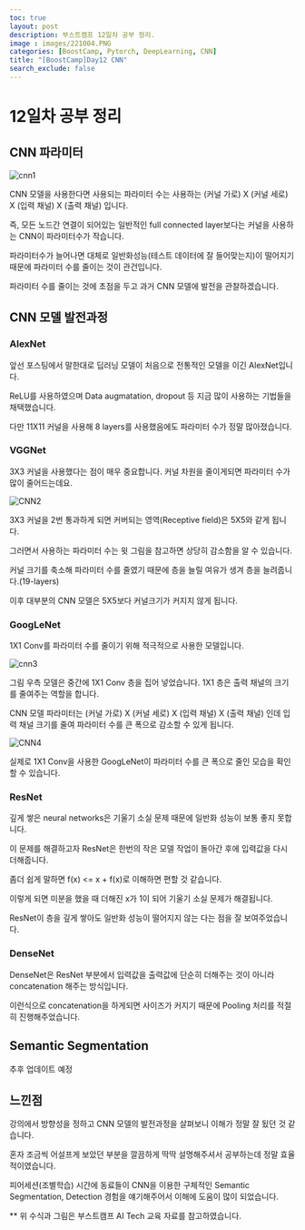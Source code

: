 ```yaml
---
toc: true
layout: post
description: 부스트캠프 12일차 공부 정리.
image : images/221004.PNG
categories: [BoostCamp, Pytorch, DeepLearning, CNN]
title: "[BoostCamp]Day12 CNN"
search_exclude: false
---
```

# 12일차 공부 정리
## CNN 파라미터

![cnn1](https://user-images.githubusercontent.com/79916736/193746267-a3aeb349-162a-4273-af05-4aa0cb315047.png)

CNN 모델을 사용한다면 사용되는 파라미터 수는 사용하는 (커널 가로) X (커널 세로) X (입력 채널) X (출력 채널) 입니다.

즉, 모든 노드간 연결이 되어있는 일반적인 full connected layer보다는 커널을 사용하는 CNN이 파라미터수가 작습니다.

파라미터수가 늘어나면 대체로 일반화성능(테스트 데이터에 잘 들어맞는지)이 떨어지기 때문에 파라미터 수를 줄이는 것이 관건입니다.

파라미터 수를 줄이는 것에 초점을 두고 과거 CNN 모델에 발전을 관찰하겠습니다.

## CNN 모델 발전과정

### AlexNet

앞선 포스팅에서 말한대로 딥러닝 모델이 처음으로 전통적인 모델을 이긴 AlexNet입니다.

ReLU를 사용하였으며 Data augmatation, dropout 등 지금 많이 사용하는 기법들을 채택했습니다.

다만 11X11 커널을 사용해 8 layers를 사용했음에도 파라미터 수가 정말 많아졌습니다.

### VGGNet

3X3 커널을 사용했다는 점이 매우 중요합니다. 커널 차원을 줄이게되면 파라미터 수가 많이 줄어드는데요. 

![CNN2](https://user-images.githubusercontent.com/79916736/193748708-36a9ace9-9049-4576-99ae-9993ef0e1dff.png)

3X3 커널을 2번 통과하게 되면 커버되는 영역(Receptive field)은 5X5와 같게 됩니다.

그러면서 사용하는 파라미터 수는 윗 그림을 참고하면 상당히 감소함을 알 수 있습니다.

커널 크기를 축소해 파라미터 수를 줄였기 때문에 층을 늘릴 여유가 생겨 층을 늘려줍니다.(19-layers)

이후 대부분의 CNN 모델은 5X5보다 커널크기가 커지지 않게 됩니다.

### GoogLeNet

1X1 Conv를 파라미터 수를 줄이기 위해 적극적으로 사용한 모델입니다.

![cnn3](https://user-images.githubusercontent.com/79916736/193749928-c3c5982e-5237-422c-87e5-3b86465dd8e5.png)

그림 우측 모델은 중간에 1X1 Conv 층을 집어 넣었습니다. 1X1 층은 출력 채널의 크기를 줄여주는 역할을 합니다.

CNN 모델 파라미터는 (커널 가로) X (커널 세로) X (입력 채널) X (출력 채널) 인데 입력 채널 크기를 줄여 파라미터 수를 큰 폭으로 감소할 수 있게 됩니다.

![CNN4](https://user-images.githubusercontent.com/79916736/193750271-7d8d40a2-0cca-4ced-b37b-6bf228ed16c3.png)

실제로 1X1 Conv을 사용한 GoogLeNet이 파라미터 수를 큰 폭으로 줄인 모습을 확인할 수 있습니다.

### ResNet

깊게 쌓은 neural networks은 기울기 소실 문제 때문에 일반화 성능이 보통 좋지 못합니다.

이 문제를 해결하고자 ResNet은 한번의 작은 모델 작업이 돌아간 후에 입력값을 다시 더해줍니다.

좀더 쉽게 말하면 f(x) <= x + f(x)로 이해하면 편할 것 같습니다.

이렇게 되면 미분을 했을 때 더해진 x가 1이 되어 기울기 소실 문제가 해결됩니다.

ResNet이 층을 깊게 쌓아도 일반화 성능이 떨어지지 않는 다는 점을 잘 보여주었습니다.

### DenseNet

DenseNet은 ResNet 부분에서 입력값을 출력값에 단순히 더해주는 것이 아니라 concatenation 해주는 방식입니다.

이런식으로 concatenation을 하게되면 사이즈가 커지기 때문에 Pooling 처리를 적절히 진행해주었습니다.

## Semantic Segmentation

추후 업데이트 예정

## 느낀점

강의에서 방향성을 정하고 CNN 모델의 발전과정을 살펴보니 이해가 정말 잘 됬던 것 같습니다.

혼자 조금씩 어설프게 보았던 부분을 깔끔하게 딱딱 설명해주셔서 공부하는데 정말 효율적이였습니다.

피어세션(조별학습) 시간에 동료들이 CNN을 이용한 구체적인 Semantic Segmentation, Detection 경험을 얘기해주어서 이해에 도움이 많이 되었습니다.

** 위 수식과 그림은 부스트캠프 AI Tech 교육 자료를 참고하였습니다.